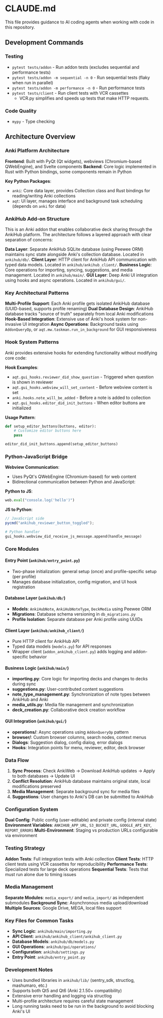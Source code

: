 # CLAUDE.md

This file provides guidance to AI coding agents when working with code in this repository.

## Development Commands

### Testing
- `pytest tests/addon` - Run addon tests (excludes sequential and performance tests)
- `pytest tests/addon -m sequential -n 0` - Run sequential tests (flaky when run in parallel)
- `pytest tests/addon -m performance -n 0` - Run performance tests
- `pytest tests/client` - Run client tests with VCR cassettes
  - VCR.py simplifies and speeds up tests that make HTTP requests.

### Code Quality
- `mypy` - Type checking

## Architecture Overview

### Anki Platform Architecture
**Frontend**: Built with PyQt (Qt widgets), webviews (Chromium-based QWebEngine), and Svelte components
**Backend**: Core logic implemented in Rust with Python bindings, some components remain in Python

**Key Python Packages**:
- `anki`: Core data layer, provides Collection class and Rust bindings for reading/writing Anki collections
- `aqt`: UI layer, manages interface and background task scheduling (depends on `anki` for data)

### AnkiHub Add-on Structure
This is an Anki addon that enables collaborative deck sharing through the AnkiHub platform. The architecture follows a layered approach with clear separation of concerns:

**Data Layer**: Separate AnkiHub SQLite database (using Peewee ORM) maintains sync state alongside Anki's collection database. Located in `ankihub/db/`.
**Client Layer**: HTTP client for AnkiHub API communication with typed data models. Located in `ankihub/ankihub_client/`.
**Business Logic**: Core operations for importing, syncing, suggestions, and media management. Located in `ankihub/main/`.
**GUI Layer**: Deep Anki UI integration using hooks and async operations. Located in `ankihub/gui/`.

### Key Architectural Patterns

**Multi-Profile Support**: Each Anki profile gets isolated AnkiHub database (UUID-based, supports profile renaming)
**Dual Database Design**: AnkiHub database tracks "source of truth" separately from local Anki modifications
**Hook-Based Integration**: Extensive use of Anki's hook system for non-invasive UI integration
**Async Operations**: Background tasks using `AddonQueryOp`, or `aqt.mw.taskman.run_in_background` for GUI responsiveness

### Hook System Patterns

Anki provides extensive hooks for extending functionality without modifying core code:

**Hook Examples**:
- `aqt.gui_hooks.reviewer_did_show_question` - Triggered when question is shown in reviewer
- `aqt.gui_hooks.webview_will_set_content` - Before webview content is set
- `anki.hooks.note_will_be_added` - Before a note is added to collection
- `aqt.gui_hooks.editor_did_init_buttons` - When editor buttons are initialized

**Usage Pattern**:
```python
def setup_editor_buttons(buttons, editor):
    # Customize editor buttons here
    pass

editor_did_init_buttons.append(setup_editor_buttons)
```

### Python-JavaScript Bridge

**Webview Communication**:
- Uses PyQt's QWebEngine (Chromium-based) for web content
- Bidirectional communication between Python and JavaScript:

**Python to JS**:
```python
web.eval("console.log('hello')")
```

**JS to Python**:
```javascript
// JavaScript side
pycmd("ankihub_reviewer_button_toggled");
```

```python
# Python handler
gui_hooks.webview_did_receive_js_message.append(handle_message)
```

### Core Modules

#### Entry Point (`ankihub/entry_point.py`)
- Two-phase initialization: general setup (once) and profile-specific setup (per profile)
- Manages database initialization, config migration, and UI hook registration

#### Database Layer (`ankihub/db/`)
- **Models**: `AnkiHubNote`, `AnkiHubNoteType`, `DeckMedia` using Peewee ORM
- **Migrations**: Database schema versioning in `db_migrations.py`
- **Profile Isolation**: Separate database per Anki profile using UUIDs

#### Client Layer (`ankihub/ankihub_client/`)
- Pure HTTP client for AnkiHub API
- Typed data models (`models.py`) for API responses
- Wrapper client (`addon_ankihub_client.py`) adds logging and addon-specific behavior

#### Business Logic (`ankihub/main/`)
- **importing.py**: Core logic for importing decks and changes to decks during sync
- **suggestions.py**: User-contributed content suggestions
- **note_type_management.py**: Synchronization of note types between AnkiHub and Anki
- **media_utils.py**: Media file management and synchronization
- **deck_creation.py**: Collaborative deck creation workflow

#### GUI Integration (`ankihub/gui/`)
- **operations/**: Async operations using `AddonQueryOp` pattern
- **browser/**: Custom browser columns, search nodes, context menus
- **Dialogs**: Suggestion dialog, config dialog, error dialogs
- **Hooks**: Integration points for menu, reviewer, editor, deck browser

### Data Flow

1. **Sync Process**: Check AnkiWeb → Download AnkiHub updates → Apply to both databases → Update UI
2. **Conflict Resolution**: AnkiHub database maintains original state, local modifications preserved
3. **Media Management**: Separate background sync for media files
4. **Suggestions**: User changes to Anki's DB can be submitted to AnkiHub

### Configuration System

**Dual Config**: Public config (user-editable) and private config (internal state)
**Environment Variables**: `ANKIHUB_APP_URL`, `S3_BUCKET_URL`, `GOOGLE_API_KEY`, `REPORT_ERRORS`
**Multi-Environment**: Staging vs production URLs configurable via environment

### Testing Strategy

**Addon Tests**: Full integration tests with Anki collection
**Client Tests**: HTTP client tests using VCR cassettes for reproducibility
**Performance Tests**: Specialized tests for large deck operations
**Sequential Tests**: Tests that must run alone due to timing issues

### Media Management

**Separate Modules**: `media_export/` and `media_import/` as independent submodules
**Background Sync**: Asynchronous media upload/download
**Multiple Sources**: Google Drive, MEGA, local files support

### Key Files for Common Tasks

- **Sync Logic**: `ankihub/main/importing.py`
- **API Client**: `ankihub/ankihub_client/ankihub_client.py`
- **Database Models**: `ankihub/db/models.py`
- **GUI Operations**: `ankihub/gui/operations/`
- **Configuration**: `ankihub/settings.py`
- **Entry Point**: `ankihub/entry_point.py`

### Development Notes

- Uses bundled libraries in `ankihub/lib/` (sentry_sdk, structlog, mashumaro, etc.)
- Supports both Qt5 and Qt6 (Anki 2.1.50+ compatibility)
- Extensive error handling and logging via structlog
- Multi-profile architecture requires careful state management
- Long running tasks need to be run in the background to avoid blocking Anki's UI
